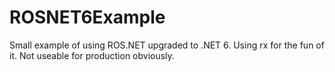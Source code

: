 # ROSNET6Example
Small example of using ROS.NET upgraded to .NET 6. Using rx for the fun of it. Not useable for production obviously.
